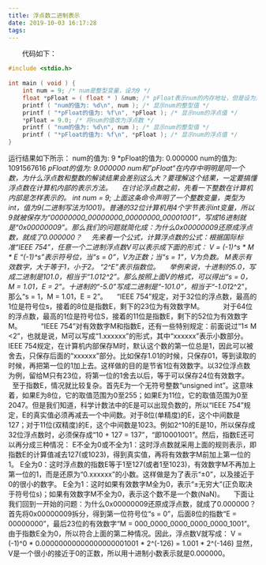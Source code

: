 ```yaml
---
title: 浮点数二进制表示
date: 2019-10-03 16:17:28
tags:
---
```

&emsp;&emsp;代码如下：

``` cpp
#include <stdio.h>
​
int main ( void ) {
    int num = 9; /* num是整型变量，设为9 */
    float *pFloat = ( float * ) &num; /* pFloat表示num的内存地址，但是设为浮点数 */
    printf ( "num的值为: %d\n", num ); /* 显示num的整型值 */
    printf ( "*pFloat的值为: %f\n", *pFloat ); /* 显示num的浮点值 */
    *pFloat = 9.0; /* 将num的值改为浮点数 */
    printf ( "num的值为: %d\n", num ); /* 显示num的整型值 */
    printf ( "*pFloat的值为: %f\n", *pFloat ); /* 显示num的浮点值 */
}
```

运行结果如下所示：
num的值为: 9
*pFloat的值为: 0.000000
num的值为: 1091567616
*pFloat的值为: 9.000000
num和”*pFloat“在内存中明明是同一个数，为什么浮点数和整数的解读结果会差别这么大？要理解这个结果，一定要搞懂浮点数在计算机内部的表示方法。
    在讨论浮点数之前，先看一下整数在计算机内部是怎样表示的。
int num = 9;
上面这条命令声明了一个整数变量，类型为int，值为9(二进制写法为1001)。普通的32位计算机用4个字节表示int变量，所以9就被保存为“00000000_00000000_00000000_00001001”，写成16进制就是“0x00000009”。那么我们的问题就简化成：为什么0x00000009还原成浮点数，就成了0.000000？
    先来看一个公式，计算浮点数的公式：根据国际标准“IEEE 754”，任意一个二进制浮点数V可以表示成下面的形式：
V = (-1)^s * M * E
“(-1)^s”表示符号位，当“s = 0”，V为正数；当“s = 1”，V为负数。
M表示有效数字，大于等于1，小于2。
“2^E”表示指数位。
    举例来说，十进制的5.0，写成二进制是101.0，相当于“1.01*2^2”。那么按照上面V的格式，可以得出“s = 0，M = 1.01，E = 2”。十进制的“-5.0”写成二进制是“-101.0”，相当于“-1.01*2^2”，那么“s = 1，M = 1.01，E = 2”。
    “IEEE 754”规定，对于32位的浮点数，最高的1位是符号位s，接着的8位是指数E，剩下的23位为有效数字M。
    
    对于64位的浮点数，最高的1位是符号位S，接着的11位是指数E，剩下的52位为有效数字M。
    
    “IEEE 754”对有效数字M和指数E，还有一些特别规定：前面说过“1≤ M <2”，也就是说，M可以写成“1.xxxxxx”的形式，其中“xxxxxx”表示小数部分。IEEE 754规定，在计算机内部保存M时，默认这个数的第一位总是1，因此可以被舍去，只保存后面的“xxxxxx”部分。比如保存1.01的时候，只保存01，等到读取的时候，再把第一位的1加上去。这样做的目的是节省1位有效数字。以32位浮点数为例，留给M只有23位，将第一位的1舍去以后，等于可以保存24位有效数字。
    至于指数E，情况就比较复杂。首先E为一个无符号整数“unsigned int”。这意味着，如果E为8位，它的取值范围为0至255；如果E为11位，它的取值范围为0至2047。但是我们知道，科学计数法中的E是可以出现负数的，所以“IEEE 754”规定，E的真实值必须再减去一个中间数。对于8位(单精度)的E，这个中间数是127；对于11位(双精度)的E，这个中间数是1023。例如2^10的E是10，所以保存成32位浮点数时，必须保存成“10 + 127 = 137”，“即10001001”。然后，指数E还可以再分成三种情况：
E不全为0或不全为1：这时浮点数就采用上面的规则表示，即指数E的计算值减去127(或1023)，得到真实值，再将有效数字M前加上第一位的1。
E全为0：这时浮点数的指数E等于1至127(或者1至1023)，有效数字M不再加上第一位的1，而是还原为“0.xxxxxx”的小数。这样做是为了表示“±0”，以及接近于0的很小的数字。
E全为1：这时如果有效数字M全为0，表示“±无穷大”(正负取决于符号位s)；如果有效数字M不全为0，表示这个数不是一个数(NaN)。
    下面让我们回到一开始的问题：为什么0x00000009还原成浮点数，就成了0.000000？首先将0x00000009拆分，得到第一位符号位“s = 0”，后面8位的指数“E = 00000000”，最后23位的有效数字“M = 000_0000_0000_0000_0000_1001”。由于指数E全为0，所以符合上面的第二种情况。因此，浮点数V就写成：
V = (-1)^0 * 0.00000000000000000001001 * 2^(-126) = 1.001 * 2^(-146)
显然，V是一个很小的接近于0的正数，所以用十进制小数表示就是0.000000。